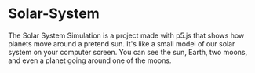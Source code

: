 # Solar-System

The Solar System Simulation is a project made with p5.js that shows how planets move around a pretend sun. 
It's like a small model of our solar system on your computer screen. You can see the sun, Earth, two moons, and even a planet going around one of the moons. 
